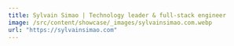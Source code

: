 ```yaml
---
title: Sylvain Simao | Technology leader & full-stack engineer
image: /src/content/showcase/_images/sylvainsimao.com.webp
url: "https://sylvainsimao.com"
---
```

